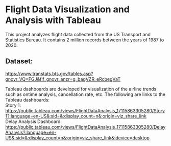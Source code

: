 # ﻿Flight Data Visualization and Analysis with Tableau

This project analyzes flight data collected from the US Transport and Statistics Bureau. It contains 2 million records between the years of 1987 to 2020.<br>
## Dataset:<br>
https://www.transtats.bts.gov/tables.asp?gnoyr_VQ=FGJ&flf_gnoyr_anzr=g_bagVZR_eRcbegVaT<br>

Tableau dashboards are developed for visualization of the airline trends such as ontime analysis, cancellation rate, etc.
The following are links to the Tableau dashboards:<br>
Story 1: https://public.tableau.com/views/FlightDataAnalysis_17115863305280/Story1?:language=en-US&:sid=&:display_count=n&:origin=viz_share_link <br>
Delay Analysis Dashboard: https://public.tableau.com/views/FlightDataAnalysis_17115863305280/DelayAnalysis?:language=en-US&:sid=&:display_count=n&:origin=viz_share_link&:device=desktop
